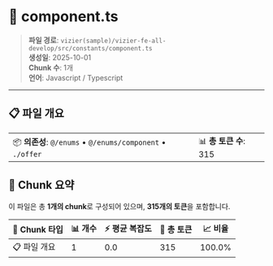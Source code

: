 # 📄 component.ts

> **파일 경로**: `vizier(sample)/vizier-fe-all-develop/src/constants/component.ts`  
> **생성일**: 2025-10-01  
> **Chunk 수**: 1개  
> **언어**: Javascript / Typescript
---


## 📋 파일 개요

| | |
|--|--|
| 📦 **의존성**: `@/enums` • `@/enums/component` • `./offer` | 📊 **총 토큰 수**: 315 |






## 🧩 Chunk 요약

이 파일은 총 **1개의 chunk**로 구성되어 있으며, **315개의 토큰**을 포함합니다.

| 🧩 Chunk 타입 | 📊 개수 | ⚡ 평균 복잡도 | 📝 총 토큰 | 📈 비율 |
|---------------|--------|-------------|----------|--------|
| 📋 파일 개요 | 1 | 0.0 | 315 | 100.0% |


